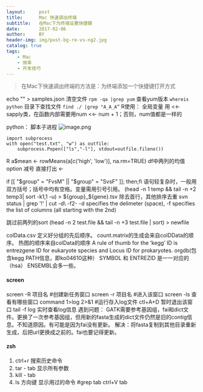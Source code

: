 ```yaml
---
layout:     post
title:      Mac 快速调出终端
subtitle:   在Mac下为终端设置快捷键
date:       2017-02-06
author:     BY
header-img: img/post-bg-re-vs-ng2.jpg
catalog: true
tags:
    - Mac
    - 效率
    - 开发技巧
---
```


>在Mac下快速调出终端的方法是：为终端添加一个快捷键打开方式

echo "" > samples.json
清空文件
`rpm -qa |grep yum`
查看yum版本
`whereis python`
目录下查找文件
`find ./ |grep "A_A_A”`
R使用：
全局变量 用 <<-
sapply类，在函数内部需要用num <<- num + 1；否则，num值都是一样的

python：
脚本子进程
![image.png](https://upload-images.jianshu.io/upload_images/7901162-5244fb60fed469b4.png?imageMogr2/auto-orient/strip%7CimageView2/2/w/1240)
```
import subprocess
with open("test.txt", "w") as outfile:
    subprocess.Popen(["ls","-l"], stdout=outfile.fileno())
```

R
a$mean <- rowMeans(a[c('high', 'low')], na.rm=TRUE)
df中两列的均值
option 减号 直接打出 <-

if [[ "$group" = "FvsM" || "$group" = "SvsF" ]]; then;fi
语句较复杂时，一般用双方括号；括号中均有空格。变量需用引号引用。
(head -n 1 temp && tail -n +2 temp3| sort -k1,1 -u) > ${group}_${gene}.tsv
除去首行，其他排序去重
 svn status |  grep '\!' | cut -d\  -f2-
-d specifies the delimeter (space), -f specifies the list of columns (all starting with the 2nd)


跳过前两列的sort
(head -n 2 test.file && tail -n +3 test.file | sort) > newfile

colData.csv 定义好分组的先后顺序。
count.matrix的生成会来自colDData的顺序。
热图的顺序来自colData的顺序
A rule of thumb for the ‘kegg’ ID is entrezgene ID for eukaryote species and Locus ID for prokaryotes.
orgdb(包含kegg PATH信息，即ko04610这种）
SYMBOL 和 ENTREZID 是一一对应的（hsa）
ENSEMBL会多一些。 
#### screen 
screen -R 项目名 #创建新任务窗口
screen -r 项目名 #进入该窗口
screen -ls 查看有哪些窗口
command 1>log 2>&1 #运行存入log文件
ctl+A+D 暂时退出该窗口
tail -f log 实时查看log信息
遇到问题：
GATK需要参考基因组，fai和dict文件。更换了一次参考基因组，但用新的fasta生成的dict文件仍然是旧的contig信息。不知道原因。有可能是因为fai没有更新。
解决：将fasta复制到其他目录重新生成，后把url更换成之前的。fai也要记得更新。
#### zsh
1. ctrl+r 搜索历史命令
2. tar - tab 显示所有参数
3. kill - tab 
4. ls 方向键 显示用过的命令
#grep tab
ctrl+V tab
